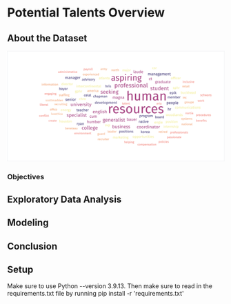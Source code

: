 # Potential Talents Overview




## About the Dataset

![Word Cloud for visual purposes](https://github.com/SmittyB00p/PhiuSFBv0NkHjLd3/blob/af81b4cb19cc44a705e55f19e703cebe82ff1b2a/word-cloud.jpeg)


### Objectives




## Exploratory Data Analysis


## Modeling



## Conclusion


## Setup

Make sure to use Python --version 3.9.13. Then make sure to read in the requirements.txt file by running pip install -r 'requirements.txt'